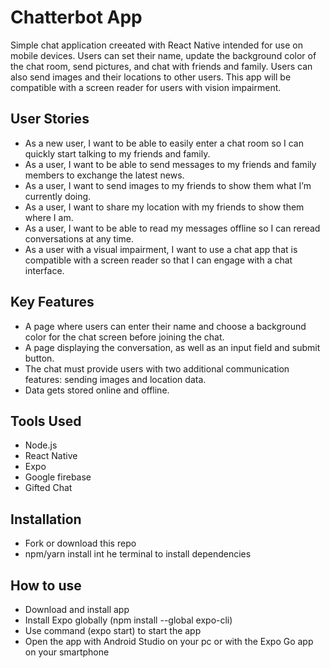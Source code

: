 # Chatterbot App

Simple chat application creeated with React Native intended for use on mobile devices. Users can set their name, update the background color of the chat room, send pictures, and chat with friends and family. Users can also send images and their locations to other users. This app will be compatible with a screen reader for users with vision impairment.

## User Stories

- As a new user, I want to be able to easily enter a chat room so I can quickly start talking to my
  friends and family.
- As a user, I want to be able to send messages to my friends and family members to exchange
  the latest news.
- As a user, I want to send images to my friends to show them what I’m currently doing.
- As a user, I want to share my location with my friends to show them where I am.
- As a user, I want to be able to read my messages offline so I can reread conversations at any
  time.
- As a user with a visual impairment, I want to use a chat app that is compatible with a screen
  reader so that I can engage with a chat interface.

## Key Features

- A page where users can enter their name and choose a background color for the chat screen
  before joining the chat.
- A page displaying the conversation, as well as an input field and submit button.
- The chat must provide users with two additional communication features: sending images
  and location data.
- Data gets stored online and offline.

## Tools Used

- Node.js
- React Native
- Expo
- Google firebase
- Gifted Chat

## Installation

- Fork or download this repo
- npm/yarn install int he terminal to install dependencies

## How to use

- Download and install app
- Install Expo globally (npm install --global expo-cli)
- Use command (expo start) to start the app
- Open the app with Android Studio on your pc or with the Expo Go app on your smartphone
